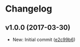 # Changelog

## v1.0.0 (2017-03-30)

* New: Initial commit ([e2c99b6](https://github.com/not-an-aardvark/git-delete-squashed/commit/e2c99b6a10343fb2a9310719824972f2f10cd7b7))
